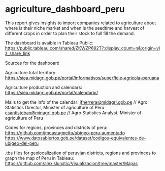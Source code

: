 # agriculture_dashboard_peru

This report gives insights to import companies related to agriculture about where is their niche market and when is the seedtime and harvest of different crops in order to plan their stock to full fill the demand. 

The dashboard is avaible in Tableau Public:
https://public.tableau.com/shared/ZKWZP692T?:display_count=n&:origin=viz_share_link


Sources for the dashboard

Agriculture total territory:
https://siea.midagri.gob.pe/portal/informativos/superficie-agricola-peruana

Agriculture production and calendars:
https://siea.midagri.gob.pe/portal/calendario/

Mails to get the info of the calendar:
jfherrera@midagri.gob.pe // Agro Statistics Director, Minister of agriculture of Peru
csantisteban@minagri.gob.pe // Agro Statistics Analyst, Minister of agriculture of Peru

Codes for regions, provinces and districts of peru:
https://github.com/jmcastagnetto/ubigeo-peru-aumentado
https://www.datosabiertos.gob.pe/dataset/codigos-equivalentes-de-ubigeo-del-peru

.tbs files for geolocalization of peruvian districts, regions and provinces to graph the map of Peru in Tableau:
https://github.com/alexislunatic/Visualizacion/tree/master/Mapas

